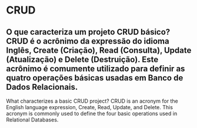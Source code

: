 # CRUD
O que caracteriza um projeto CRUD básico?
CRUD é o acrônimo da expressão do idioma Inglês, Create (Criação), Read (Consulta), Update (Atualização) e Delete (Destruição). Este acrônimo é comumente utilizado para definir as quatro operações básicas usadas em Banco de Dados Relacionais.
-------------------------------------------------------------------------------------------------------------------------------------------------------------------------
What characterizes a basic CRUD project? CRUD is an acronym for the English language expression, Create, Read, Update, and Delete. This acronym is commonly used to define the four basic operations used in Relational Databases.
